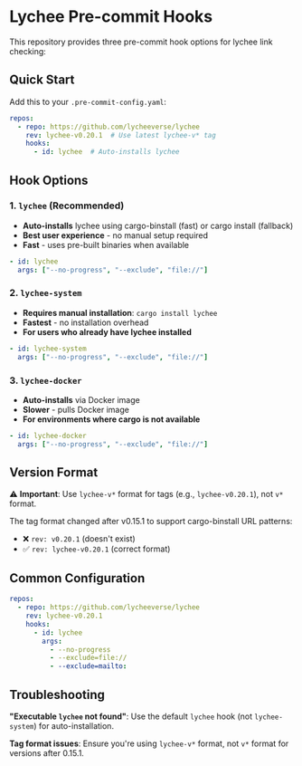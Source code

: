 # Lychee Pre-commit Hooks

This repository provides three pre-commit hook options for lychee link checking:

## Quick Start

Add this to your `.pre-commit-config.yaml`:

```yaml
repos:
  - repo: https://github.com/lycheeverse/lychee
    rev: lychee-v0.20.1  # Use latest lychee-v* tag
    hooks:
      - id: lychee  # Auto-installs lychee
```

## Hook Options

### 1. `lychee` (Recommended)

- **Auto-installs** lychee using cargo-binstall (fast) or cargo install (fallback)
- **Best user experience** - no manual setup required
- **Fast** - uses pre-built binaries when available

```yaml
- id: lychee
  args: ["--no-progress", "--exclude", "file://"]
```

### 2. `lychee-system` 

- **Requires manual installation**: `cargo install lychee`
- **Fastest** - no installation overhead
- **For users who already have lychee installed**

```yaml
- id: lychee-system
  args: ["--no-progress", "--exclude", "file://"]
```

### 3. `lychee-docker`

- **Auto-installs** via Docker image
- **Slower** - pulls Docker image
- **For environments where cargo is not available**

```yaml
- id: lychee-docker
  args: ["--no-progress", "--exclude", "file://"]
```

## Version Format

⚠️ **Important**: Use `lychee-v*` format for tags (e.g., `lychee-v0.20.1`), not `v*` format.

The tag format changed after v0.15.1 to support cargo-binstall URL patterns:
- ❌ `rev: v0.20.1` (doesn't exist)  
- ✅ `rev: lychee-v0.20.1` (correct format)

## Common Configuration

```yaml
repos:
  - repo: https://github.com/lycheeverse/lychee
    rev: lychee-v0.20.1
    hooks:
      - id: lychee
        args: 
          - --no-progress
          - --exclude=file://
          - --exclude=mailto:
```

## Troubleshooting

**"Executable `lychee` not found"**: Use the default `lychee` hook (not `lychee-system`) for auto-installation.

**Tag format issues**: Ensure you're using `lychee-v*` format, not `v*` format for versions after 0.15.1.